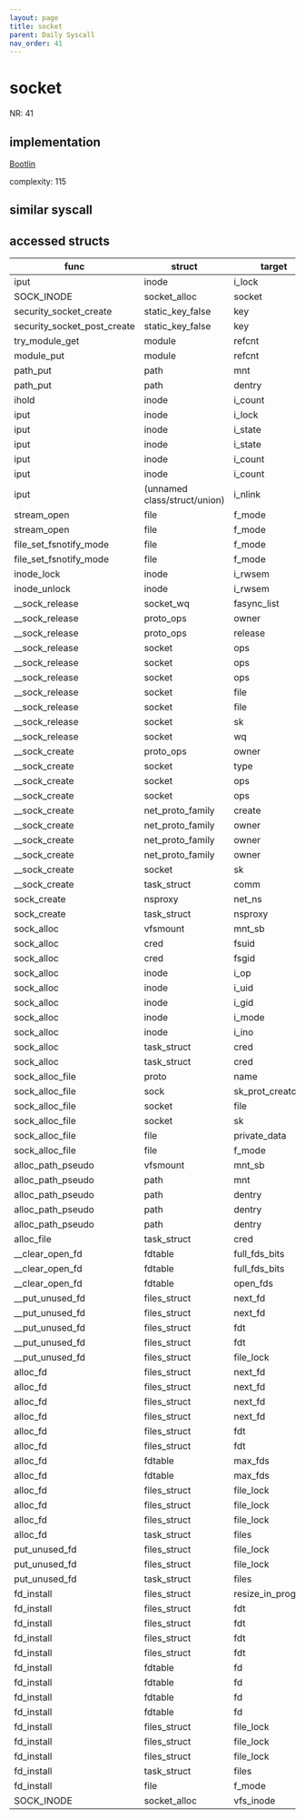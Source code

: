 ```yaml
---
layout: page
title: socket
parent: Daily Syscall
nav_order: 41
---
```

        

# socket
NR: 41

## implementation
[Bootlin](https://elixir.bootlin.com/linux/v6.14.7/source/net/socket.c#L1701)

complexity: 115


## similar syscall


## accessed structs

|func|struct|target|location|has_read|has_write|
|--|--|--|--|--|--|
|iput|inode|i_lock|https://elixir.bootlin.com/linux/v6.14.7/source/fs/inode.c#L1967|false|false|
|SOCK_INODE|socket_alloc|socket|https://elixir.bootlin.com/linux/v6.14.7/source/include/net/sock.h#L1495|true|true|
|security_socket_create|static_key_false|key|https://elixir.bootlin.com/linux/v6.14.7/source/security/security.c#L4553|false|false|
|security_socket_post_create|static_key_false|key|https://elixir.bootlin.com/linux/v6.14.7/source/security/security.c#L4577|false|false|
|try_module_get|module|refcnt|https://elixir.bootlin.com/linux/v6.14.7/source/kernel/module/main.c#L870|false|false|
|module_put|module|refcnt|https://elixir.bootlin.com/linux/v6.14.7/source/kernel/module/main.c#L884|false|false|
|path_put|path|mnt|https://elixir.bootlin.com/linux/v6.14.7/source/fs/namei.c#L626|true|true|
|path_put|path|dentry|https://elixir.bootlin.com/linux/v6.14.7/source/fs/namei.c#L625|true|true|
|ihold|inode|i_count|https://elixir.bootlin.com/linux/v6.14.7/source/fs/inode.c#L519|false|false|
|iput|inode|i_lock|https://elixir.bootlin.com/linux/v6.14.7/source/fs/inode.c#L1964|false|false|
|iput|inode|i_state|https://elixir.bootlin.com/linux/v6.14.7/source/fs/inode.c#L1965|true|true|
|iput|inode|i_state|https://elixir.bootlin.com/linux/v6.14.7/source/fs/inode.c#L1962|true|true|
|iput|inode|i_count|https://elixir.bootlin.com/linux/v6.14.7/source/fs/inode.c#L1966|false|false|
|iput|inode|i_count|https://elixir.bootlin.com/linux/v6.14.7/source/fs/inode.c#L1964|false|false|
|iput|(unnamed class/struct/union)|i_nlink|https://elixir.bootlin.com/linux/v6.14.7/source/fs/inode.c#L1965|true|true|
|stream_open|file|f_mode|https://elixir.bootlin.com/linux/v6.14.7/source/fs/open.c#L1647|true|true|
|stream_open|file|f_mode|https://elixir.bootlin.com/linux/v6.14.7/source/fs/open.c#L1646|true|true|
|file_set_fsnotify_mode|file|f_mode|https://elixir.bootlin.com/linux/v6.14.7/source/include/linux/fs.h#L3158|true|true|
|file_set_fsnotify_mode|file|f_mode|https://elixir.bootlin.com/linux/v6.14.7/source/include/linux/fs.h#L3157|true|true|
|inode_lock|inode|i_rwsem|https://elixir.bootlin.com/linux/v6.14.7/source/include/linux/fs.h#L877|false|false|
|inode_unlock|inode|i_rwsem|https://elixir.bootlin.com/linux/v6.14.7/source/include/linux/fs.h#L882|false|false|
|__sock_release|socket_wq|fasync_list|https://elixir.bootlin.com/linux/v6.14.7/source/net/socket.c#L655|true|true|
|__sock_release|proto_ops|owner|https://elixir.bootlin.com/linux/v6.14.7/source/net/socket.c#L643|true|true|
|__sock_release|proto_ops|release|https://elixir.bootlin.com/linux/v6.14.7/source/net/socket.c#L647|true|true|
|__sock_release|socket|ops|https://elixir.bootlin.com/linux/v6.14.7/source/net/socket.c#L640|true|true|
|__sock_release|socket|ops|https://elixir.bootlin.com/linux/v6.14.7/source/net/socket.c#L651|false|false|
|__sock_release|socket|ops|https://elixir.bootlin.com/linux/v6.14.7/source/net/socket.c#L640|false|false|
|__sock_release|socket|file|https://elixir.bootlin.com/linux/v6.14.7/source/net/socket.c#L658|true|true|
|__sock_release|socket|file|https://elixir.bootlin.com/linux/v6.14.7/source/net/socket.c#L662|false|false|
|__sock_release|socket|sk|https://elixir.bootlin.com/linux/v6.14.7/source/net/socket.c#L648|false|false|
|__sock_release|socket|wq|https://elixir.bootlin.com/linux/v6.14.7/source/net/socket.c#L655|true|true|
|__sock_create|proto_ops|owner|https://elixir.bootlin.com/linux/v6.14.7/source/net/socket.c#L1562|true|true|
|__sock_create|socket|type|https://elixir.bootlin.com/linux/v6.14.7/source/net/socket.c#L1518|false|false|
|__sock_create|socket|ops|https://elixir.bootlin.com/linux/v6.14.7/source/net/socket.c#L1562|true|true|
|__sock_create|socket|ops|https://elixir.bootlin.com/linux/v6.14.7/source/net/socket.c#L1580|false|false|
|__sock_create|net_proto_family|create|https://elixir.bootlin.com/linux/v6.14.7/source/net/socket.c#L1547|true|true|
|__sock_create|net_proto_family|owner|https://elixir.bootlin.com/linux/v6.14.7/source/net/socket.c#L1581|true|true|
|__sock_create|net_proto_family|owner|https://elixir.bootlin.com/linux/v6.14.7/source/net/socket.c#L1569|true|true|
|__sock_create|net_proto_family|owner|https://elixir.bootlin.com/linux/v6.14.7/source/net/socket.c#L1541|true|true|
|__sock_create|socket|sk|https://elixir.bootlin.com/linux/v6.14.7/source/net/socket.c#L1552|true|true|
|__sock_create|task_struct|comm|https://elixir.bootlin.com/linux/v6.14.7/source/net/socket.c#L1498|false|false|
|sock_create|nsproxy|net_ns|https://elixir.bootlin.com/linux/v6.14.7/source/net/socket.c#L1605|true|true|
|sock_create|task_struct|nsproxy|https://elixir.bootlin.com/linux/v6.14.7/source/net/socket.c#L1605|true|true|
|sock_alloc|vfsmount|mnt_sb|https://elixir.bootlin.com/linux/v6.14.7/source/net/socket.c#L622|true|true|
|sock_alloc|cred|fsuid|https://elixir.bootlin.com/linux/v6.14.7/source/net/socket.c#L630|true|true|
|sock_alloc|cred|fsgid|https://elixir.bootlin.com/linux/v6.14.7/source/net/socket.c#L631|true|true|
|sock_alloc|inode|i_op|https://elixir.bootlin.com/linux/v6.14.7/source/net/socket.c#L632|false|false|
|sock_alloc|inode|i_uid|https://elixir.bootlin.com/linux/v6.14.7/source/net/socket.c#L630|false|false|
|sock_alloc|inode|i_gid|https://elixir.bootlin.com/linux/v6.14.7/source/net/socket.c#L631|false|false|
|sock_alloc|inode|i_mode|https://elixir.bootlin.com/linux/v6.14.7/source/net/socket.c#L629|false|false|
|sock_alloc|inode|i_ino|https://elixir.bootlin.com/linux/v6.14.7/source/net/socket.c#L628|false|false|
|sock_alloc|task_struct|cred|https://elixir.bootlin.com/linux/v6.14.7/source/net/socket.c#L631|true|true|
|sock_alloc|task_struct|cred|https://elixir.bootlin.com/linux/v6.14.7/source/net/socket.c#L630|true|true|
|sock_alloc_file|proto|name|https://elixir.bootlin.com/linux/v6.14.7/source/net/socket.c#L468|false|false|
|sock_alloc_file|sock|sk_prot_creator|https://elixir.bootlin.com/linux/v6.14.7/source/net/socket.c#L468|true|true|
|sock_alloc_file|socket|file|https://elixir.bootlin.com/linux/v6.14.7/source/net/socket.c#L479|false|false|
|sock_alloc_file|socket|sk|https://elixir.bootlin.com/linux/v6.14.7/source/net/socket.c#L468|true|true|
|sock_alloc_file|file|private_data|https://elixir.bootlin.com/linux/v6.14.7/source/net/socket.c#L480|false|false|
|sock_alloc_file|file|f_mode|https://elixir.bootlin.com/linux/v6.14.7/source/net/socket.c#L478|true|true|
|alloc_path_pseudo|vfsmount|mnt_sb|https://elixir.bootlin.com/linux/v6.14.7/source/fs/file_table.c#L359|true|true|
|alloc_path_pseudo|path|mnt|https://elixir.bootlin.com/linux/v6.14.7/source/fs/file_table.c#L362|false|false|
|alloc_path_pseudo|path|dentry|https://elixir.bootlin.com/linux/v6.14.7/source/fs/file_table.c#L363|true|true|
|alloc_path_pseudo|path|dentry|https://elixir.bootlin.com/linux/v6.14.7/source/fs/file_table.c#L360|true|true|
|alloc_path_pseudo|path|dentry|https://elixir.bootlin.com/linux/v6.14.7/source/fs/file_table.c#L359|false|false|
|alloc_file|task_struct|cred|https://elixir.bootlin.com/linux/v6.14.7/source/fs/file_table.c#L350|true|true|
|__clear_open_fd|fdtable|full_fds_bits|https://elixir.bootlin.com/linux/v6.14.7/source/fs/file.c#L327|true|true|
|__clear_open_fd|fdtable|full_fds_bits|https://elixir.bootlin.com/linux/v6.14.7/source/fs/file.c#L326|true|true|
|__clear_open_fd|fdtable|open_fds|https://elixir.bootlin.com/linux/v6.14.7/source/fs/file.c#L324|true|true|
|__put_unused_fd|files_struct|next_fd|https://elixir.bootlin.com/linux/v6.14.7/source/fs/file.c#L609|true|true|
|__put_unused_fd|files_struct|next_fd|https://elixir.bootlin.com/linux/v6.14.7/source/fs/file.c#L610|false|false|
|__put_unused_fd|files_struct|fdt|https://elixir.bootlin.com/linux/v6.14.7/source/fs/file.c#L607|true|true|
|__put_unused_fd|files_struct|fdt|https://elixir.bootlin.com/linux/v6.14.7/source/fs/file.c#L607|false|false|
|__put_unused_fd|files_struct|file_lock|https://elixir.bootlin.com/linux/v6.14.7/source/fs/file.c#L607|false|false|
|alloc_fd|files_struct|next_fd|https://elixir.bootlin.com/linux/v6.14.7/source/fs/file.c#L583|true|true|
|alloc_fd|files_struct|next_fd|https://elixir.bootlin.com/linux/v6.14.7/source/fs/file.c#L562|true|true|
|alloc_fd|files_struct|next_fd|https://elixir.bootlin.com/linux/v6.14.7/source/fs/file.c#L561|true|true|
|alloc_fd|files_struct|next_fd|https://elixir.bootlin.com/linux/v6.14.7/source/fs/file.c#L584|false|false|
|alloc_fd|files_struct|fdt|https://elixir.bootlin.com/linux/v6.14.7/source/fs/file.c#L559|true|true|
|alloc_fd|files_struct|fdt|https://elixir.bootlin.com/linux/v6.14.7/source/fs/file.c#L559|false|false|
|alloc_fd|fdtable|max_fds|https://elixir.bootlin.com/linux/v6.14.7/source/fs/file.c#L575|true|true|
|alloc_fd|fdtable|max_fds|https://elixir.bootlin.com/linux/v6.14.7/source/fs/file.c#L564|true|true|
|alloc_fd|files_struct|file_lock|https://elixir.bootlin.com/linux/v6.14.7/source/fs/file.c#L590|false|false|
|alloc_fd|files_struct|file_lock|https://elixir.bootlin.com/linux/v6.14.7/source/fs/file.c#L559|false|false|
|alloc_fd|files_struct|file_lock|https://elixir.bootlin.com/linux/v6.14.7/source/fs/file.c#L557|false|false|
|alloc_fd|task_struct|files|https://elixir.bootlin.com/linux/v6.14.7/source/fs/file.c#L552|true|true|
|put_unused_fd|files_struct|file_lock|https://elixir.bootlin.com/linux/v6.14.7/source/fs/file.c#L618|false|false|
|put_unused_fd|files_struct|file_lock|https://elixir.bootlin.com/linux/v6.14.7/source/fs/file.c#L616|false|false|
|put_unused_fd|task_struct|files|https://elixir.bootlin.com/linux/v6.14.7/source/fs/file.c#L615|true|true|
|fd_install|files_struct|resize_in_progress|https://elixir.bootlin.com/linux/v6.14.7/source/fs/file.c#L649|true|true|
|fd_install|files_struct|fdt|https://elixir.bootlin.com/linux/v6.14.7/source/fs/file.c#L660|true|true|
|fd_install|files_struct|fdt|https://elixir.bootlin.com/linux/v6.14.7/source/fs/file.c#L652|true|true|
|fd_install|files_struct|fdt|https://elixir.bootlin.com/linux/v6.14.7/source/fs/file.c#L660|false|false|
|fd_install|files_struct|fdt|https://elixir.bootlin.com/linux/v6.14.7/source/fs/file.c#L652|false|false|
|fd_install|fdtable|fd|https://elixir.bootlin.com/linux/v6.14.7/source/fs/file.c#L662|true|true|
|fd_install|fdtable|fd|https://elixir.bootlin.com/linux/v6.14.7/source/fs/file.c#L661|true|true|
|fd_install|fdtable|fd|https://elixir.bootlin.com/linux/v6.14.7/source/fs/file.c#L653|true|true|
|fd_install|fdtable|fd|https://elixir.bootlin.com/linux/v6.14.7/source/fs/file.c#L654|true|true|
|fd_install|files_struct|file_lock|https://elixir.bootlin.com/linux/v6.14.7/source/fs/file.c#L655|false|false|
|fd_install|files_struct|file_lock|https://elixir.bootlin.com/linux/v6.14.7/source/fs/file.c#L651|false|false|
|fd_install|files_struct|file_lock|https://elixir.bootlin.com/linux/v6.14.7/source/fs/file.c#L652|false|false|
|fd_install|task_struct|files|https://elixir.bootlin.com/linux/v6.14.7/source/fs/file.c#L641|true|true|
|fd_install|file|f_mode|https://elixir.bootlin.com/linux/v6.14.7/source/fs/file.c#L644|true|true|
|SOCK_INODE|socket_alloc|vfs_inode|https://elixir.bootlin.com/linux/v6.14.7/source/include/net/sock.h#L1495|false|false|
